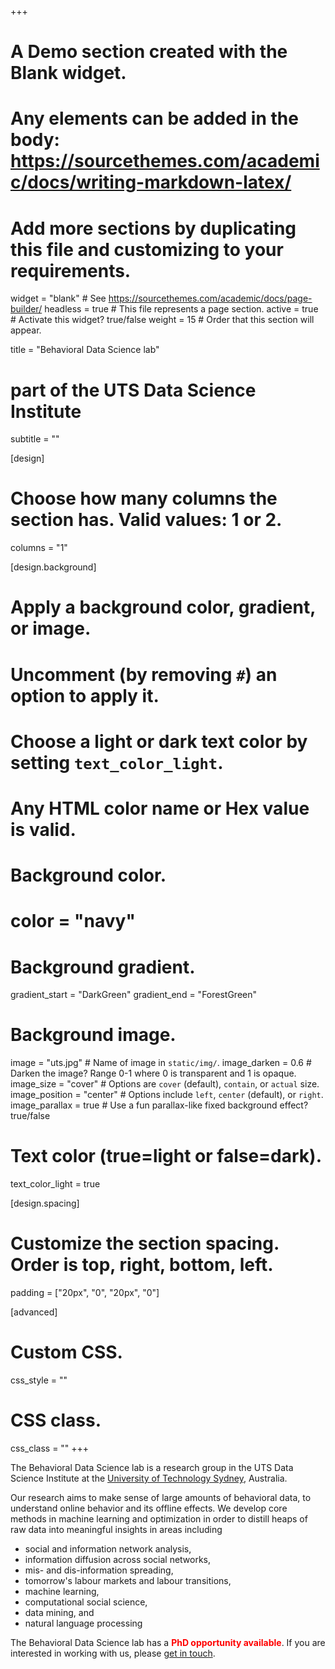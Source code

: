 +++
# A Demo section created with the Blank widget.
# Any elements can be added in the body: https://sourcethemes.com/academic/docs/writing-markdown-latex/
# Add more sections by duplicating this file and customizing to your requirements.

widget = "blank"  # See https://sourcethemes.com/academic/docs/page-builder/
headless = true  # This file represents a page section.
active = true  # Activate this widget? true/false
weight = 15  # Order that this section will appear.

title = "Behavioral Data Science lab"
# part of the UTS Data Science Institute
subtitle = "" 

[design]
  # Choose how many columns the section has. Valid values: 1 or 2.
  columns = "1"

[design.background]
  # Apply a background color, gradient, or image.
  #   Uncomment (by removing `#`) an option to apply it.
  #   Choose a light or dark text color by setting `text_color_light`.
  #   Any HTML color name or Hex value is valid.

  # Background color.
  # color = "navy"
  
  # Background gradient.
  gradient_start = "DarkGreen"
  gradient_end = "ForestGreen"
  
  # Background image.
  image = "uts.jpg"  # Name of image in `static/img/`.
  image_darken = 0.6  # Darken the image? Range 0-1 where 0 is transparent and 1 is opaque.
  image_size = "cover"  #  Options are `cover` (default), `contain`, or `actual` size.
  image_position = "center"  # Options include `left`, `center` (default), or `right`.
  image_parallax = true  # Use a fun parallax-like fixed background effect? true/false
  
  # Text color (true=light or false=dark).
  text_color_light = true

[design.spacing]
  # Customize the section spacing. Order is top, right, bottom, left.
  padding = ["20px", "0", "20px", "0"]

[advanced]
 # Custom CSS. 
 css_style = ""
 
 # CSS class.
 css_class = ""
+++

The Behavioral Data Science lab is a research group in the UTS Data Science Institute at the [University of Technology Sydney](https://www.uts.edu.au/), Australia.

Our research aims to make sense of large amounts of behavioral data, to understand online behavior and its offline effects. We develop core methods in machine learning and optimization in order to distill heaps of raw data into meaningful insights in areas including
* social and information network analysis,
* information diffusion across social networks,
* mis- and dis-information spreading,
* tomorrow's labour markets and labour transitions,
* machine learning,
* computational social science,
* data mining, and
* natural language processing

The Behavioral Data Science lab has a <a href="/extra/phdopportunity" style="color:red;text-decoration:none">**PhD opportunity available**</a>. If you are interested in working with us, please <a href="/contact">get in touch</a>.

<!--Our work is partly funded by grants from the Swiss National Science Foundation, the Swiss Data Science Center, Microsoft, and CROSS, and by generous awards from Google and Facebook.-->
